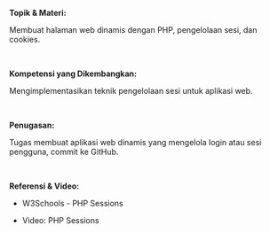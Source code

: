 **Topik & Materi:**

Membuat halaman web dinamis dengan PHP, pengelolaan sesi, dan cookies.

<br>

**Kompetensi yang Dikembangkan:**

Mengimplementasikan teknik pengelolaan sesi untuk aplikasi web.

<br>

**Penugasan:**

Tugas membuat aplikasi web dinamis yang mengelola login atau sesi pengguna, commit ke GitHub.

<br>

**Referensi & Video:**

- W3Schools - PHP Sessions

- Video: PHP Sessions
